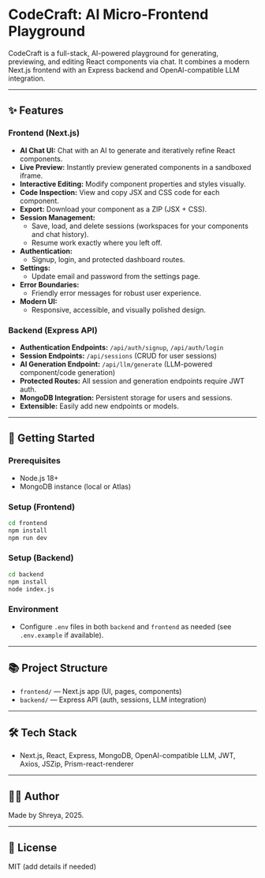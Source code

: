 # CodeCraft: AI Micro-Frontend Playground

CodeCraft is a full-stack, AI-powered playground for generating, previewing, and editing React components via chat. It combines a modern Next.js frontend with an Express backend and OpenAI-compatible LLM integration.

---

## ✨ Features

### Frontend (Next.js)
- **AI Chat UI:** Chat with an AI to generate and iteratively refine React components.
- **Live Preview:** Instantly preview generated components in a sandboxed iframe.
- **Interactive Editing:** Modify component properties and styles visually.
- **Code Inspection:** View and copy JSX and CSS code for each component.
- **Export:** Download your component as a ZIP (JSX + CSS).
- **Session Management:**
  - Save, load, and delete sessions (workspaces for your components and chat history).
  - Resume work exactly where you left off.
- **Authentication:**
  - Signup, login, and protected dashboard routes.
- **Settings:**
  - Update email and password from the settings page.
- **Error Boundaries:**
  - Friendly error messages for robust user experience.
- **Modern UI:**
  - Responsive, accessible, and visually polished design.

### Backend (Express API)
- **Authentication Endpoints:** `/api/auth/signup`, `/api/auth/login`
- **Session Endpoints:** `/api/sessions` (CRUD for user sessions)
- **AI Generation Endpoint:** `/api/llm/generate` (LLM-powered component/code generation)
- **Protected Routes:** All session and generation endpoints require JWT auth.
- **MongoDB Integration:** Persistent storage for users and sessions.
- **Extensible:** Easily add new endpoints or models.

---

## 🚀 Getting Started

### Prerequisites
- Node.js 18+
- MongoDB instance (local or Atlas)

### Setup (Frontend)
```bash
cd frontend
npm install
npm run dev
```

### Setup (Backend)
```bash
cd backend
npm install
node index.js
```

### Environment
- Configure `.env` files in both `backend` and `frontend` as needed (see `.env.example` if available).

---

## 📚 Project Structure
- `frontend/` — Next.js app (UI, pages, components)
- `backend/` — Express API (auth, sessions, LLM integration)

---

## 🛠️ Tech Stack
- Next.js, React, Express, MongoDB, OpenAI-compatible LLM, JWT, Axios, JSZip, Prism-react-renderer

---

## 🧑‍💻 Author
Made by Shreya, 2025.

---

## 📄 License
MIT (add details if needed)
